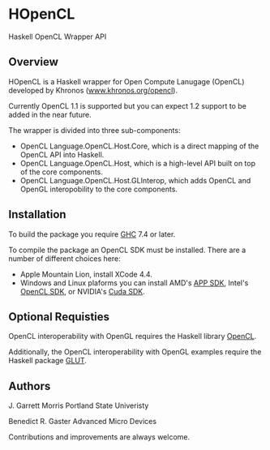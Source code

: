 HOpenCL
=======

Haskell OpenCL Wrapper API

Overview
--------

HOpenCL is a Haskell wrapper for Open Compute Lanugage (OpenCL)
developed by Khronos (www.khronos.org/opencl). 

Currently OpenCL 1.1 is supported but you can expect 1.2 support to be
added in the near future.

The wrapper is divided into three sub-components:

* OpenCL Language.OpenCL.Host.Core, which is a direct mapping of the OpenCL API into Haskell.
* OpenCL Language.OpenCL.Host, which is a high-level API built on top of the core components.
* OpenCL Language.OpenCL.Host.GLInterop, which adds OpenCL and OpenGL interopobility to the core components.

Installation
------------

To build the package you require [GHC](http://www.haskell.org/ghc/) 7.4 or later.

To compile the package an OpenCL SDK must be installed. There are a number of different choices here:

* Apple Mountain Lion, install XCode 4.4.
* Windows and Linux plaforms you can install 
   AMD's [APP SDK](http://developer.amd.com/tools/hc/AMDAPPSDK/Pages/default.aspx), 
   Intel's [OpenCL SDK](http://software.intel.com/en-us/articles/intel-opencl-sdk/), 
   or NVIDIA's [Cuda SDK](http://developer.nvidia.com/cuda/cuda-downloads).

Optional Requisties
-------------------

OpenCL interoperability with OpenGL requires the Haskell library
[OpenCL](http://hackage.haskell.org/package/OpenGL).

Additionally, the OpenCL interoperability with OpenGL examples require
the Haskell package [GLUT](http://hackage.haskell.org/package/GLUT).

Authors
-------

J. Garrett Morris
Portland State Univeristy

Benedict R. Gaster
Advanced Micro Devices

Contributions and improvements are always welcome.